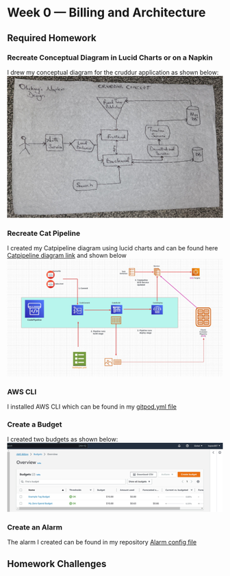
# Week 0 — Billing and Architecture

## Required Homework

### Recreate Conceptual Diagram in Lucid Charts or on a Napkin
I drew my conceptual diagram for the cruddur application as shown below: ![Napkin diagram link](assets/Week0/Napkin%20Image.jpg)

### Recreate Cat Pipeline
I created my Catpipeline diagram using lucid charts and can be found here [Catpipeline diagram link](https://lucid.app/lucidchart/755be43d-2f6e-42ea-a518-9829d2c4cfc2/edit?viewport_loc=-1109%2C-609%2C4156%2C1997%2C0_0&invitationId=inv_cc83c96f-41cd-441d-81e3-e285811a5f9f) and shown below ![Lucid chart image](assets/Week0/Catpipeline.jpg)

### AWS CLI 
I installed AWS CLI which can be found in my [gitpod.yml file](https://github.com/kayboy-007/aws-bootcamp-cruddur-2023/blob/main/.gitpod.yml)

### Create a Budget
I created two budgets as shown below:
![Image of Budgets set up in my AWS account](assets/AWS%20Budgets.jpg)

### Create an Alarm
The alarm I created can be found in my repository [Alarm config file](https://github.com/kayboy-007/aws-bootcamp-cruddur-2023/blob/main/aws/json/alarm-config.json)

## Homework Challenges
